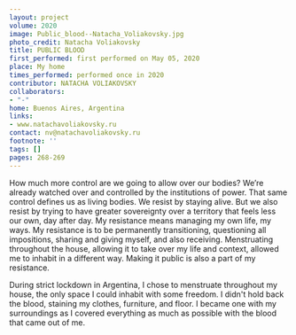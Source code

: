 ```yaml
---
layout: project
volume: 2020
image: Public_blood--Natacha_Voliakovsky.jpg
photo_credit: Natacha Voliakovsky
title: PUBLIC BLOOD
first_performed: first performed on May 05, 2020
place: My home
times_performed: performed once in 2020
contributor: NATACHA VOLIAKOVSKY
collaborators:
- "-"
home: Buenos Aires, Argentina
links:
- www.natachavoliakovsky.ru
contact: nv@natachavoliakovsky.ru
footnote: ''
tags: []
pages: 268-269
---
```




How much more control are we going to allow over our bodies?
We’re already watched over and controlled by the institutions of power. That same control defines us as living bodies. We resist by staying alive. But we also resist by trying to have greater sovereignty over a territory that feels less our own, day after day. My resistance means managing my own life, my ways. My resistance is to be permanently transitioning, questioning all impositions, sharing and giving myself, and also receiving.
Menstruating throughout the house, allowing it to take over my life and context, allowed me to inhabit in a different way. Making it public is also a part of my resistance.

During strict lockdown in Argentina, I chose to menstruate throughout my house, the only space I could inhabit with some freedom. I didn't hold back the blood, staining my clothes, furniture, and floor. I became one with my surroundings as I covered everything as much as possible with the blood that came out of me.
